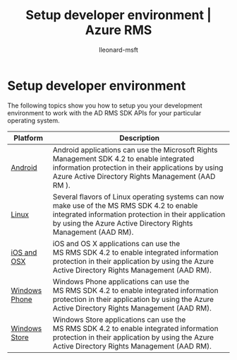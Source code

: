 ﻿---
# required metadata

title: Setup developer environment | Azure RMS
description: Show you how to setup you your development environment to work with the AD RMS SDK APIs for your particular operating system.
keywords:
author: lleonard-msft
ms.author: alleonar
manager: mbaldwin
ms.date: 02/23/2017
ms.topic: article
ms.prod:
ms.service: information-protection
ms.technology: techgroup-identity
ms.assetid: 296FC4C0-99C6-4997-AD97-5CEE01221B1A
# optional metadata

#ROBOTS:
audience: developer
#ms.devlang:
ms.reviewer: shubhamp
ms.suite: ems
#ms.tgt_pltfrm:
#ms.custom:

---

# Setup developer environment

The following topics show you how to setup you your development environment to work with the AD RMS SDK APIs for your particular operating system.

|Platform | Description|
|------|------------|
|[Android](android-sdk.md)| Android applications can use the Microsoft Rights Management SDK 4.2 to enable integrated information protection in their applications by using Azure Active Directory Rights Management (AAD RM ).|
|[Linux](linux-setup.md)|Several flavors of Linux operating systems can now make use of the MS RMS SDK 4.2 to enable integrated information protection in their application by using the Azure Active Directory Rights Management (AAD RM).|
|[iOS and OSX](ios-sdk.md)|iOS and OS X applications can use the MS RMS SDK 4.2 to enable integrated information protection in their application by using the Azure Active Directory Rights Management (AAD RM).|
|[Windows Phone](windows-phone-apps.md)|Windows Phone applications can use the MS RMS SDK 4.2 to enable integrated information protection in their application by using the Azure Active Directory Rights Management (AAD RM).|
|[Windows Store](winrt-sdk.md)|Windows Store applications can use the MS RMS SDK 4.2 to enable integrated information protection in their application by using the Azure Active Directory Rights Management (AAD RM).|

